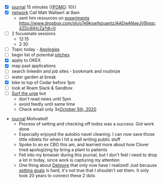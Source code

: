 - [x] [journal](<journal.md>) 15 minutes {{[POMO](<POMO.md>): 10}}
- [x] [network](<network.md>) Call Matt Wallaert at 8am
    - sent him resources on [experiments](<experiments.md>) https://www.dropbox.com/sh/o7e9kswfezuantz/AADwANxeJVBjggc4ZDc6IHcZa?dl=0
- [ ] 2 focusmate sessions
    - 12:15
    - 2:30
- [ ] Topic today - [Apologies](<Apologies.md>)
- [ ] begin list of potential [pitches](<pitches.md>)
- [x] apply to OKEX
- [x] map past applications
- [ ] search linkedin and job sites - bookmark and routinize
- [ ] water garden at break
- [x] bike to top of Cedar before 1pm
- [ ] look at Roam Slack & Sandbox
- [ ] [Surf the urge](<Surf the urge.md>) but 
    - don't read news until 5pm
    - avoid feedly until same time
    - Check email only 3x[October 5th, 2020](<October 5th, 2020.md>)
- [journal](<journal.md>) Motivated!
    - Process of setting and checking off todos was a success. Got work done
    - Especially enjoyed the autobio navel cleaning. I can now save those little niblets for when I hit a wall writing public stuff
    - Spoke to an ex CBO this am, and learned more about how Clover tried apologizing by bring a plant to patients
    - Fell into my browser during this journal, but I don't feel i need to drop a lot in today, since work is capturing my attention
    - One thing about [Delmore](<Delmore.md>) that only now have I realized! Just because [setting goals](<setting goals.md>) is hard, it's not true that I shouldn't set them.  It only took 20 years to connect these 2 dots
